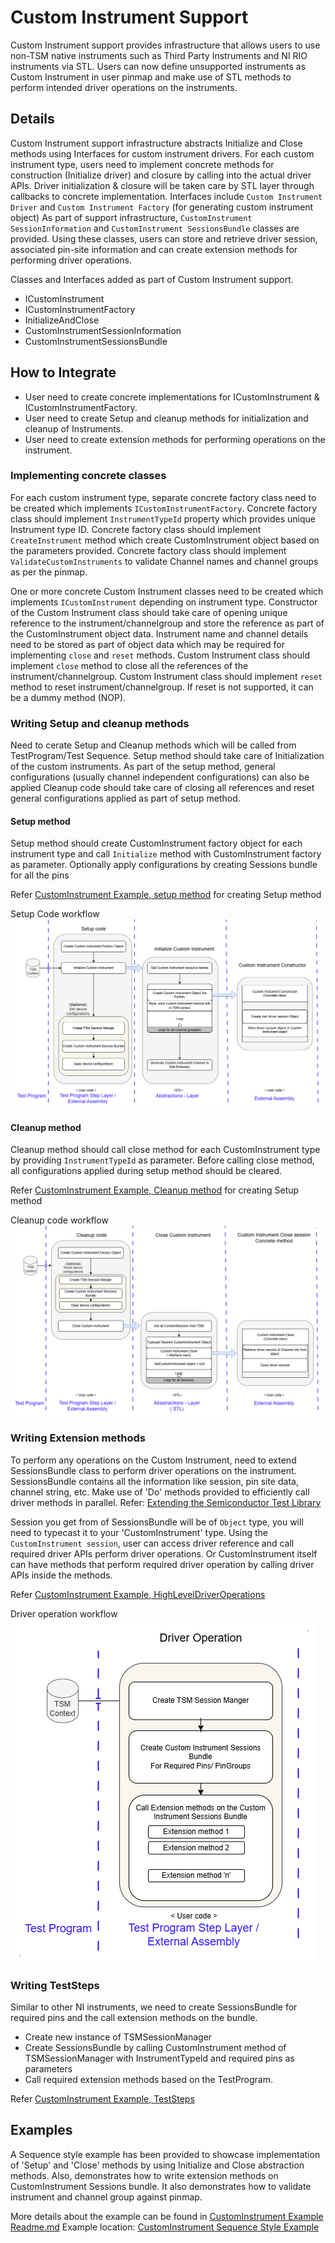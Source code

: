 # Custom Instrument Support

Custom Instrument support provides infrastructure that allows users to use non-TSM native instruments such as Third Party Instruments and NI RIO instruments via STL. Users can now define unsupported instruments as Custom Instrument in user pinmap and make use of STL methods to  perform intended driver operations on the instruments.

## Details

Custom Instrument support infrastructure abstracts Initialize and Close methods using Interfaces for custom instrument drivers. For each custom instrument type, users need to implement concrete methods for construction (Initialize driver) and closure by calling into the actual driver APIs. Driver initialization & closure will be taken care by STL layer through callbacks to concrete implementation. Interfaces include `Custom Instrument Driver` and `Custom Instrument Factory` (for generating custom instrument object)
As part of support infrastructure, `CustomInstrument SessionInformation` and `CustomInstrument SessionsBundle` classes are provided. Using these classes, users can store and retrieve driver session, associated pin-site information and can create extension methods for performing driver operations.

Classes and Interfaces added as part of Custom Instrument support.

- ICustomInstrument
- ICustomInstrumentFactory
- InitializeAndClose
- CustomInstrumentSessionInformation
- CustomInstrumentSessionsBundle

## How to Integrate

- User need to create concrete implementations for ICustomInstrument & ICustomInstrumentFactory.
- User need to create Setup and cleanup methods for initialization and cleanup of Instruments.
- User need to create extension methods for performing operations on the instrument.

### Implementing concrete classes

For each custom instrument type, separate concrete factory class need to be created which implements `ICustomInstrumentFactory`.
Concrete factory class should implement `InstrumentTypeId` property which provides unique Instrument type ID.
Concrete factory class should implement `CreateInstrument` method which create CustomInstrument object based on the parameters provided.
Concrete factory class should implement `ValidateCustomInstruments` to validate Channel names and channel groups as per the pinmap.

One or more concrete Custom Instrument classes need to be created which implements `ICustomInstrument` depending on instrument type.
Constructor of the Custom Instrument class should take care of opening unique reference to the instrument/channelgroup and store the reference as part of the CustomInstrument object data.
Instrument name and channel details need to be stored as part of object data which may be required for implementing `close` and `reset` methods.
Custom Instrument class should implement `close` method to close all the references of the instrument/channelgroup.
Custom Instrument class should implement `reset` method to reset instrument/channelgroup. If reset is not supported, it can be a dummy method (NOP).

### Writing Setup and cleanup methods

Need to cerate Setup and Cleanup methods which will be called from TestProgram/Test Sequence.
Setup method should take care of Initialization of the custom instruments. As part of the setup method, general configurations (usually channel independent configurations) can also be applied
Cleanup code should take care of closing all references and reset general configurations applied as part of setup method.

#### Setup method

Setup method should create CustomInstrument factory object for each instrument type and call `Initialize` method with CustomInstrument factory as parameter.
Optionally apply configurations by creating Sessions bundle for all the pins

Refer [CustomInstrument Example, setup method](https://github.com/ni/semi-test-library-dotnet/blob/main/Examples/source/Sequence/CustomInstrument/Code%20Modules/SetupAndCleanupSteps.cs#L12) for creating Setup method

Setup Code workflow
![CustomInstrument_SetupCode](../images/Setup.png)

#### Cleanup method

Cleanup method should call close method for each CustomInstrument type by providing `InstrumentTypeId` as parameter.
Before calling close method, all configurations applied during setup method should be cleared.

Refer [CustomInstrument Example, Cleanup method](https://github.com/ni/semi-test-library-dotnet/blob/main/Examples/source/Sequence/CustomInstrument/Code%20Modules/SetupAndCleanupSteps.cs#L29) for creating Setup method

Cleanup code workflow
![CustomInstrument_CleanupCode](../images/Cleanup.png)

### Writing Extension methods

To perform any operations on the Custom Instrument, need to extend SessionsBundle class to perform driver operations on the instrument. SessionsBundle contains all the information like session, pin site data, channel string, etc.
Make use of 'Do' methods provided to efficiently call driver methods in parallel.
Refer: [Extending the Semiconductor Test Library](https://ni.github.io/semi-test-library-dotnet/UserGuide/advanced/ExtendingTheSemiconductorTestLibrary.html)

Session you get from of SessionsBundle will be of `Object` type, you will need to typecast it to your 'CustomInstrument' type.
Using the `CustomInstrument session`, user can access driver reference and call required driver APIs perform driver operations. Or CustomInstrument itself can have methods that perform required driver operation by calling driver APIs inside the methods.

Refer [CustomInstrument Example, HighLevelDriverOperations](https://github.com/ni/semi-test-library-dotnet/blob/main/Examples/source/Sequence/CustomInstrument/Code%20Modules/MyCustomInstrument/HighLevelDriverOperations.cs)

Driver operation workflow
![CustomInstrument_DriverOperations](../images/DriverOperation.png)

### Writing TestSteps

Similar to other NI instruments, we need to create SessionsBundle for required pins and the call extension methods on the bundle.

- Create new instance of TSMSessionManager
- Create SessionsBundle by calling CustomInstrument method of TSMSessionManager with InstrumentTypeId and required pins as parameters
- Call required extension methods based on the TestProgram.

Refer [CustomInstrument Example, TestSteps](https://github.com/ni/semi-test-library-dotnet/blob/main/Examples/source/Sequence/CustomInstrument/Code%20Modules/TestStep.cs)

## Examples

A Sequence style example has been provided to showcase implementation of 'Setup' and 'Close' methods by using Initialize and Close abstraction methods. Also, demonstrates how to write extension methods on CustomInstrument Sessions bundle. It also demonstrates how to validate instrument and channel group against pinmap.

More details about the example can be found in [CustomInstrument Example Readme.md](https://github.com/ni/semi-test-library-dotnet/blob/main/Examples/source/README.md)
Example location: [CustomInstrument Sequence Style Example](https://github.com/ni/semi-test-library-dotnet/tree/main/Examples/source/Sequence/CustomInstrument)
